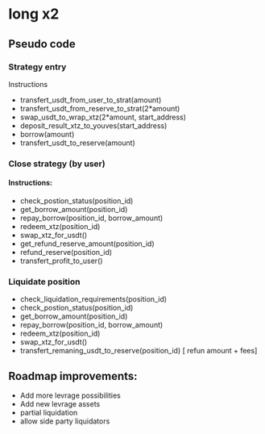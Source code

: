 # long x2

## Pseudo code

### Strategy entry

Instructions
- transfert_usdt_from_user_to_strat(amount)
- transfert_usdt_from_reserve_to_strat(2*amount)
- swap_usdt_to_wrap_xtz(2*amount, start_address)
- deposit_result_xtz_to_youves(start_address)
- borrow(amount)
- transfert_usdt_to_reserve(amount)

### Close strategy (by user)

#### Instructions:

- check_postion_status(position_id)
- get_borrow_amount(position_id)
- repay_borrow(position_id, borrow_amount)
- redeem_xtz(position_id)
- swap_xtz_for_usdt()
- get_refund_reserve_amount(position_id)
- refund_reserve(position_id)
- transfert_profit_to_user()


### Liquidate position

- check_liquidation_requirements(position_id)
- check_postion_status(position_id)
- get_borrow_amount(position_id)
- repay_borrow(position_id, borrow_amount)
- redeem_xtz(position_id)
- swap_xtz_for_usdt()
- transfert_remaning_usdt_to_reserve(position_id) [ refun amount + fees]

## Roadmap improvements:
- Add more levrage possibilities
- Add new levrage assets
- partial liquidation
- allow side party liquidators
